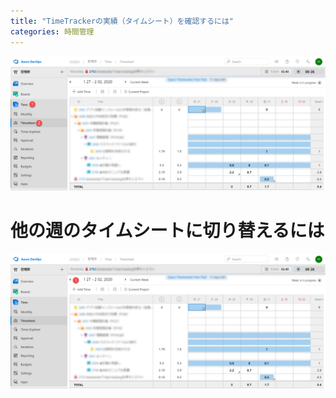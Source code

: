 ```yaml
---
title: "TimeTrackerの実績（タイムシート）を確認するには"
categories: 時間管理
---
```


![](../assets/images/2020-02-11-15-35-14.png)

# 他の週のタイムシートに切り替えるには

![](../assets/images/2020-02-11-15-35-23.png)
